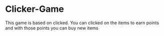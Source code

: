 # Clicker-Game
This game is based on clicked. You can clicked on the items to earn points and with those points you can buy new items 
